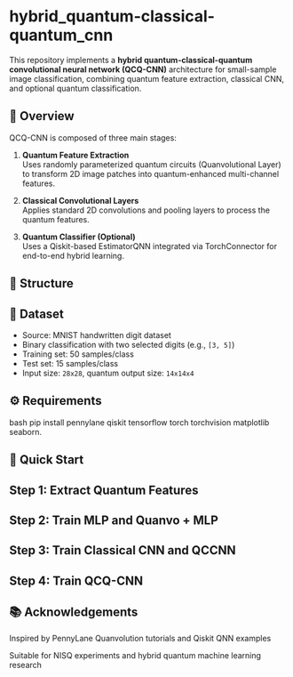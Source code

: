 # hybrid_quantum-classical-quantum_cnn

This repository implements a **hybrid quantum-classical-quantum convolutional neural network (QCQ-CNN)** architecture for small-sample image classification, combining quantum feature extraction, classical CNN, and optional quantum classification.

## 🧠 Overview

QCQ-CNN is composed of three main stages:

1. **Quantum Feature Extraction**  
   Uses randomly parameterized quantum circuits (Quanvolutional Layer) to transform 2D image patches into quantum-enhanced multi-channel features.

2. **Classical Convolutional Layers**  
   Applies standard 2D convolutions and pooling layers to process the quantum features.

3. **Quantum Classifier (Optional)**  
   Uses a Qiskit-based EstimatorQNN integrated via TorchConnector for end-to-end hybrid learning.

## 📂 Structure


## 🧪 Dataset

- Source: MNIST handwritten digit dataset
- Binary classification with two selected digits (e.g., `[3, 5]`)
- Training set: 50 samples/class
- Test set: 15 samples/class
- Input size: `28x28`, quantum output size: `14x14x4`

## ⚙️ Requirements

bash
pip install pennylane qiskit tensorflow torch torchvision matplotlib seaborn.

## 🚀 Quick Start
## Step 1: Extract Quantum Features

## Step 2: Train MLP and Quanvo + MLP

## Step 3: Train Classical CNN and QCCNN

## Step 4: Train QCQ-CNN

## 📚 Acknowledgements
Inspired by PennyLane Quanvolution tutorials and Qiskit QNN examples

Suitable for NISQ experiments and hybrid quantum machine learning research
